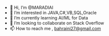 - 👋 Hi, I’m @MARADIAI
- 👀 I’m interested in JAVA,C#,VB,SQL,Oracle
- 🌱 I’m currently learning AI/ML for Data
- 💞️ I’m looking to collaborate on Stack Overflow
- 📫 How to reach me , bahraini27@gmail.com

<!---
MARADIAI/MARADIAI is a ✨ special ✨ repository because its `README.md` (this file) appears on your GitHub profile.
You can click the Preview link to take a look at your changes.
--->
